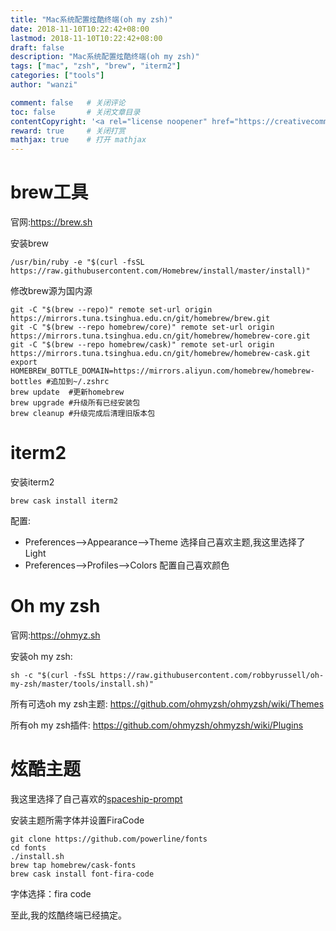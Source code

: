 ```yaml
---
title: "Mac系统配置炫酷终端(oh my zsh)"
date: 2018-11-10T10:22:42+08:00
lastmod: 2018-11-10T10:22:42+08:00
draft: false
description: "Mac系统配置炫酷终端(oh my zsh)"
tags: ["mac", "zsh", "brew", "iterm2"]
categories: ["tools"]              
author: "wanzi"                 

comment: false   # 关闭评论
toc: false       # 关闭文章目录
contentCopyright: '<a rel="license noopener" href="https://creativecommons.org/licenses/by-nc-nd/4.0/" target="_blank">CC BY-NC-ND 4.0</a>'
reward: true	 # 关闭打赏
mathjax: true    # 打开 mathjax
---
```


# brew工具

官网:https://brew.sh

安装brew
```
/usr/bin/ruby -e "$(curl -fsSL https://raw.githubusercontent.com/Homebrew/install/master/install)"
```
修改brew源为国内源
```
git -C "$(brew --repo)" remote set-url origin https://mirrors.tuna.tsinghua.edu.cn/git/homebrew/brew.git
git -C "$(brew --repo homebrew/core)" remote set-url origin https://mirrors.tuna.tsinghua.edu.cn/git/homebrew/homebrew-core.git
git -C "$(brew --repo homebrew/cask)" remote set-url origin https://mirrors.tuna.tsinghua.edu.cn/git/homebrew/homebrew-cask.git
export HOMEBREW_BOTTLE_DOMAIN=https://mirrors.aliyun.com/homebrew/homebrew-bottles #追加到~/.zshrc
brew update  #更新homebrew
brew upgrade #升级所有已经安装包
brew cleanup #升级完成后清理旧版本包
```
# iterm2
安装iterm2
```
brew cask install iterm2
```
配置:

* Preferences-->Appearance-->Theme 选择自己喜欢主题,我这里选择了Light
* Preferences-->Profiles-->Colors 配置自己喜欢颜色

# Oh my zsh
官网:https://ohmyz.sh

安装oh my zsh:
```
sh -c "$(curl -fsSL https://raw.githubusercontent.com/robbyrussell/oh-my-zsh/master/tools/install.sh)"
```

所有可选oh my zsh主题: https://github.com/ohmyzsh/ohmyzsh/wiki/Themes

所有oh my zsh插件: https://github.com/ohmyzsh/ohmyzsh/wiki/Plugins

# 炫酷主题
我这里选择了自己喜欢的[spaceship-prompt](https://github.com/denysdovhan/spaceship-prompt)


安装主题所需字体并设置FiraCode
```
git clone https://github.com/powerline/fonts
cd fonts
./install.sh
brew tap homebrew/cask-fonts
brew cask install font-fira-code
```

字体选择：fira code

至此,我的炫酷终端已经搞定。
